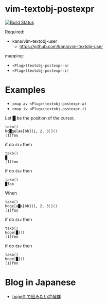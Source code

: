 vim-textobj-postexpr
====================

[![Build Status](https://travis-ci.org/syngan/vim-textobj-postexpr.png?branch=master)](https://travis-ci.org/syngan/vim-textobj-postexpr)

Required:
- kana/vim-textobj-user
    - https://github.com/kana/vim-textobj-user

mapping:
- `<Plug>(textobj-postexpr-a)`
- `<Plug>(textobj-postexpr-i)`


# Examples

- `omap av <Plug>(textobj-postexpr-a)`
- `omap iv <Plug>(textobj-postexpr-i)`

Let █ be the position of the cursor.

```
tako()
ho█ge[aa[bb](1, 2, 3)]()
(1)foo
```

if do `div` then

```
tako()
█
(1)foo
```

if do `dav` then

```
tako()
█foo
```

When

```
tako()
hoge[a█a[bb](1, 2, 3)]()
(1)foo
```

if do `div` then

```
tako()
hoge[█]()
(1)foo
```

if do `dav` then

```
tako()
hoge[█]()
(1)foo
```


# Blog in Japanese

- [hoge() で囲みたい症候群](http://d.hatena.ne.jp/syngan/20140301/1393676442)
